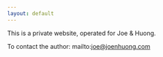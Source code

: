 ```yaml
---
layout: default
---
```


This is a private website, operated for Joe & Huong.

To contact the author: mailto:joe@joenhuong.com